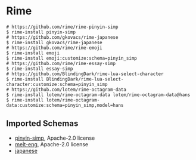# Rime

```shell
# https://github.com/rime/rime-pinyin-simp
$ rime-install pinyin-simp
# https://github.com/gkovacs/rime-japanese
$ rime-install gkovacs/rime-japanese
# https://github.com/rime/rime-emoji
$ rime-install emoji
$ rime-install emoji:customize:schema=pinyin_simp
# https://github.com/rime/rime-essay-simp
$ rime-install essay-simp
# https://github.com/BlindingDark/rime-lua-select-character
$ rime-install BlindingDark/rime-lua-select-character:customize:schema=pinyin_simp
# https://github.com/lotem/rime-octagram-data
$ rime-install lotem/rime-octagram-data lotem/rime-octagram-data@hans
$ rime-install lotem/rime-octagram-data:customize:schema=pinyin_simp,model=hans
```

## Imported Schemas

- [pinyin-simp](https://github.com/rime/rime-pinyin-simp), Apache-2.0 license
- [melt-eng](https://github.com/tumuyan/rime-melt), Apache-2.0 license
- [japanese](https://github.com/gkovacs/rime-japanese)
